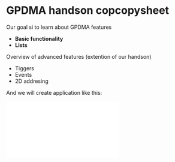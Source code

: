 # GPDMA handson copcopysheet 

Our goal si to learn about GPDMA features

* **Basic functionality**
* **Lists**

Overview of advanced features (extention of our handson)

* Tiggers
* Events
* 2D addresing

And we will create application like this:

![final application](./img/complete_application.json)